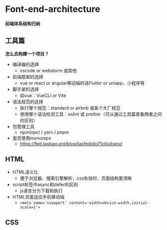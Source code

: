 # Font-end-architecture

**前端体系结构归纳**

## 工具篇

**怎么去构建一个项目？**

- 编译器的选择
  - vscode or  webstorm 或其他
- 前端框架的选择
  - vue or react or angular移动端的话Flutter or uniapp，小程序等
- 脚手架的选择
  - 如vue：VueCLI or Vite
- 语法规范的选择
  - 执行哪个规范：standard or airbnb 或各个大厂规范
  - 使用哪个语法检测工具：eslint 或 prettier（可以通过工具篇查看两者之间的区别）
- 包管理工具
  - npm(npx) / yarn / pnpm
- 是否使用monorepo
  - https://fed.taobao.org/blog/taofed/do71ct/uihagy/
 
## HTML
- HTML语义化
  - 便于浏览器、搜索引擎解析，css失效时，页面结构更清晰
- script标签中async和defer的区别
  - js语言分为下载和执行
- HTML页面适应手机移动端
  - `<meta name='viewport' content='width=device-width,initial-scale=1'>`
 
## CSS
